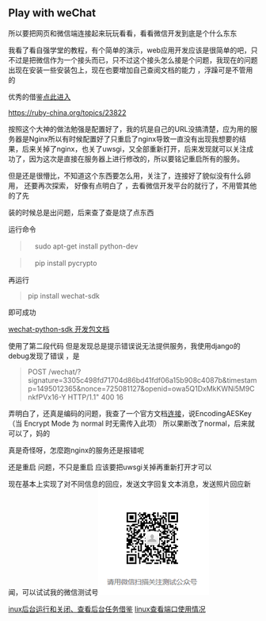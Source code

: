 ## Play with weChat

所以要把网页和微信端连接起来玩玩看看，看看微信开发到底是个什么东东

我看了看自强学堂的教程，有个简单的演示，web应用开发应该是很简单的吧，只不过是把微信作为一个接头而已，只不过这个接头怎么接是个问题，我现在的问题出现在安装一些安装包上，现在也要增加自己查阅文档的能力 ，浮躁可是不管用的 

优秀的借鉴[点此进入](https://g2ex.github.io/2016/09/25/WeChat-Media-Platform-Development-Intro/)

https://ruby-china.org/topics/23822

按照这个大神的做法勉强是配置好了，我的坑是自己的URL没搞清楚，应为用的服务器是Nginx所以有时候配置好了只重启了nginx导致一直没有出现我想要的结果，后来关掉了nginx，也关了uwsgi，又全部重新打开，后来发现就可以关注成功了，因为这次是直接在服务器上进行修改的，所以要铭记重启所有的服务。


但是还是很懵比，不知道这个东西要怎么用，关注了，连接好了貌似没有什么卵用， 还要再次探索， 好像有点明白了 ，去看微信开发平台的就行了，不用管其他的了先

装的时候总是出问题，后来查了查是烧了点东西

运行命令
>　sudo apt-get install python-dev



>　pip install pycrypto

再运行 

> pip install wechat-sdk

即可成功    


[wechat-python-sdk 开发包文档](https://wechat-sdk.doraemonext.com/)


使用了第二段代码 但是发现总是提示错误说无法提供服务，我使用django的debug发现了错误 ，是
> POST /wechat/?signature=3305c498fd71704d86bd41fdf06a15b908c4087b&timestamp=1495012365&nonce=725081127&openid=owa5Q1DxMkKWNi5M9CnkfPVx16-Y HTTP/1.1" 400  16


弄明白了，还真是编码的问题，我查了一个官方文档[连接](https://wechat-sdk.doraemonext.com/quickstart/wechatconf/)，说EncodingAESKey （当 Encrypt Mode 为 normal 时无需传入此项）  所以果断改了normal，后来就可以了，妈的


真是奇怪呀，怎麼跑nginx的服务还是报错呢

还是重启 问题，不只是重启 应该要把uwsgi关掉再重新打开才可以

现在基本上实现了对不同信息的回应，发送文字回复文本消息，发送照片回应新闻，可以试试我的微信测试号![于志鹏的测试号](https://raw.githubusercontent.com/yuzp1996/python/master/%E4%BA%8E%E5%BF%97%E9%B9%8F%E6%B5%8B%E8%AF%95%E5%85%AC%E4%BC%97%E5%8F%B7.png)

[inux后台运行和关闭、查看后台任务借鉴](linux后台运行和关闭、查看后台任务)
[linux查看端口使用情况](http://www.cnblogs.com/benio/archive/2010/09/15/1826728.html)